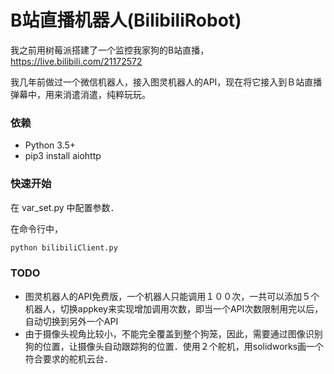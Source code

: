 # B站直播机器人(BilibiliRobot)

我之前用树莓派搭建了一个监控我家狗的B站直播，https://live.bilibili.com/21172572

我几年前做过一个微信机器人，接入图灵机器人的API，现在将它接入到Ｂ站直播弹幕中，用来消遣消遣，纯粹玩玩。

### 依赖

* Python 3.5+
* pip3 install aiohttp

### 快速开始

在 var_set.py 中配置参数．

在命令行中，

```python
python bilibiliClient.py
``` 

### TODO

 - 图灵机器人的API免费版，一个机器人只能调用１００次，一共可以添加５个机器人，切换appkey来实现增加调用次数，即当一个API次数限制用完以后，自动切换到另外一个API
 - 由于摄像头视角比较小，不能完全覆盖到整个狗笼，因此，需要通过图像识别狗的位置，让摄像头自动跟踪狗的位置．使用２个舵机，用solidworks画一个符合要求的舵机云台．